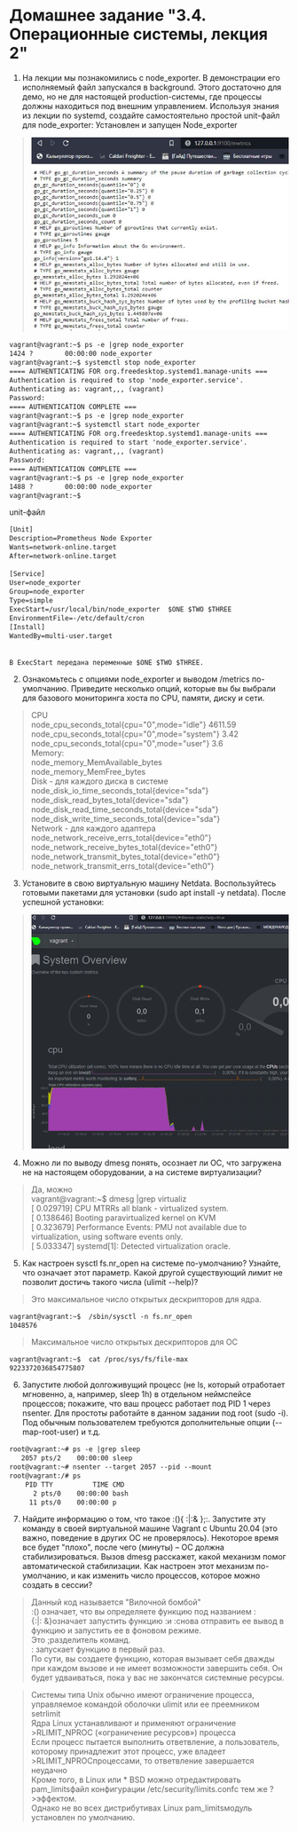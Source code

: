 # Домашнее задание "3.4. Операционные системы, лекция 2"
1. На лекции мы познакомились с node_exporter. В демонстрации его исполняемый файл запускался в background. Этого достаточно для демо, но не для настоящей production-системы, где процессы должны находиться под внешним управлением. Используя знания из лекции по systemd, создайте самостоятельно простой unit-файл для node_exporter:
Установлен и запущен Node_exporter
>![PID 1](https://github.com/Smarzhic/netology/blob/main/03-sysadmin-04-os/1.JPG)
```
vagrant@vagrant:~$ ps -e |grep node_exporter
1424 ?        00:00:00 node_exporter
vagrant@vagrant:~$ systemctl stop node_exporter
==== AUTHENTICATING FOR org.freedesktop.systemd1.manage-units ===
Authentication is required to stop 'node_exporter.service'.
Authenticating as: vagrant,,, (vagrant)
Password:
==== AUTHENTICATION COMPLETE ===
vagrant@vagrant:~$ ps -e |grep node_exporter
vagrant@vagrant:~$ systemctl start node_exporter
==== AUTHENTICATING FOR org.freedesktop.systemd1.manage-units ===
Authentication is required to start 'node_exporter.service'.
Authenticating as: vagrant,,, (vagrant)
Password:
==== AUTHENTICATION COMPLETE ===
vagrant@vagrant:~$ ps -e |grep node_exporter
1488 ?        00:00:00 node_exporter
vagrant@vagrant:~$
```
 unit-файл
```
[Unit]
Description=Prometheus Node Exporter
Wants=network-online.target
After=network-online.target

[Service]
User=node_exporter
Group=node_exporter
Type=simple
ExecStart=/usr/local/bin/node_exporter  $ONE $TWO $THREE
EnvironmentFile=-/etc/default/cron
[Install]
WantedBy=multi-user.target  


В ExecStart передана переменные $ONE $TWO $THREE. 
```
2. Ознакомьтесь с опциями node_exporter и выводом /metrics по-умолчанию. Приведите несколько опций, которые вы бы выбрали для базового мониторинга хоста по CPU, памяти, диску и сети.
> CPU  
> node_cpu_seconds_total{cpu="0",mode="idle"} 4611.59  
> node_cpu_seconds_total{cpu="0",mode="system"} 3.42  
> node_cpu_seconds_total{cpu="0",mode="user"} 3.6  
> Memory:  
> node_memory_MemAvailable_bytes  
> node_memory_MemFree_bytes  
> Disk - для каждого диска в системе  
> node_disk_io_time_seconds_total{device="sda"}  
> node_disk_read_bytes_total{device="sda"}  
> node_disk_read_time_seconds_total{device="sda"}  
> node_disk_write_time_seconds_total{device="sda"}  
> Network - для каждого адаптера  
> node_network_receive_errs_total{device="eth0"}  
> node_network_receive_bytes_total{device="eth0"}  
> node_network_transmit_bytes_total{device="eth0"}  
> node_network_transmit_errs_total{device="eth0"}  
3. Установите в свою виртуальную машину Netdata. Воспользуйтесь готовыми пакетами для установки (sudo apt install -y netdata). После успешной установки:
>![PID 1](https://github.com/Smarzhic/netology/blob/main/03-sysadmin-04-os/2.JPG)
4. Можно ли по выводу dmesg понять, осознает ли ОС, что загружена не на настоящем оборудовании, а на системе виртуализации?
> Да, можно  
> vagrant@vagrant:~$ dmesg |grep virtualiz  
> [    0.029719] CPU MTRRs all blank - virtualized system.  
> [    0.138646] Booting paravirtualized kernel on KVM  
> [    0.323679] Performance Events: PMU not available due to virtualization, using software events only.  
> [    5.033347] systemd[1]: Detected virtualization oracle.  
5. Как настроен sysctl fs.nr_open на системе по-умолчанию? Узнайте, что означает этот параметр. Какой другой существующий лимит не позволит достичь такого числа (ulimit --help)?
> Это максимальное число открытых дескрипторов для ядра.  
```
vagrant@vagrant:~$  /sbin/sysctl -n fs.nr_open
1048576
```
> Максимальное число открытых дескрипторов для ОС
```
vagrant@vagrant:~$  cat /proc/sys/fs/file-max
9223372036854775807
```
6. Запустите любой долгоживущий процесс (не ls, который отработает мгновенно, а, например, sleep 1h) в отдельном неймспейсе процессов; покажите, что ваш процесс работает под PID 1 через nsenter. Для простоты работайте в данном задании под root (sudo -i). Под обычным пользователем требуются дополнительные опции (--map-root-user) и т.д.
```
root@vagrant:~# ps -e |grep sleep
   2057 pts/2    00:00:00 sleep
root@vagrant:~# nsenter --target 2057 --pid --mount
root@vagrant:/# ps
    PID TTY          TIME CMD
      2 pts/0    00:00:00 bash
     11 pts/0    00:00:00 p
`````
7. Найдите информацию о том, что такое :(){ :|:& };:. Запустите эту команду в своей виртуальной машине Vagrant с Ubuntu 20.04 (это важно, поведение в других ОС не проверялось). Некоторое время все будет "плохо", после чего (минуты) – ОС должна стабилизироваться. Вызов dmesg расскажет, какой механизм помог автоматической стабилизации. Как настроен этот механизм по-умолчанию, и как изменить число процессов, которое можно создать в сессии?
> Данный код называется "Вилочной бомбой"  
> :() означает, что вы определяете функцию под названием :  
> {:|: &}означает запустить функцию :и :снова отправить ее вывод в функцию и запустить ее в фоновом режиме.  
> Это ;разделитель команд.  
>  : запускает функцию в первый раз.  
> По сути, вы создаете функцию, которая вызывает себя дважды при каждом вызове и не имеет возможности завершить себя. Он будет удваиваться, пока у вас не закончатся системные ресурсы.

> Системы типа Unix обычно имеют ограничение процесса, управляемое командой оболочки ulimit или ее преемником setrlimit   
> Ядра Linux устанавливают и применяют ограничение  >RLIMIT_NPROC («ограничение ресурсов») процесса   
> Если процесс пытается выполнить ответвление, а пользователь, которому принадлежит этот процесс, уже владеет >RLIMIT_NPROCпроцессами, то ответвление завершается неудачно  
> Кроме того, в Linux или * BSD можно отредактировать pam_limitsфайл конфигурации /etc/security/limits.confс тем же ?>эффектом.  
> Однако не во всех дистрибутивах Linux pam_limitsмодуль установлен по умолчанию.
